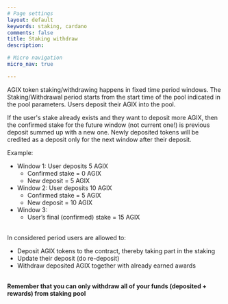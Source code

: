 ```yaml
---
# Page settings
layout: default
keywords: staking, cardano
comments: false
title: Staking withdraw
description:

# Micro navigation
micro_nav: true

---
```


AGIX token staking/withdrawing happens in fixed time period windows. The Staking/Withdrawal period starts from the start time of the pool indicated in the pool parameters. Users deposit their AGIX into the pool. 

If the user's stake already exists and they want to deposit more AGIX, then the confirmed stake for the future window (not current one!) is previous deposit summed up with a new one. Newly deposited tokens will be credited as a deposit only for the next window after their deposit.

Example:
  * Window 1: User deposits 5 AGIX
    * Confirmed stake = 0 AGIX
    * New deposit = 5 AGIX
  * Window 2: User deposits 10 AGIX
    * Confirmed stake  = 5 AGIX
    * New deposit = 10 AGIX
  * Window 3:
    * User’s final (confirmed) stake = 15 AGIX
      
<br>
In considered period users are allowed to:

* Deposit AGIX tokens to the contract, thereby taking part in the staking
* Update their deposit (do re-deposit)
* Withdraw deposited AGIX together with already earned awards
  
<br>
<b>Remember that you can only withdraw all of your funds (deposited + rewards) from staking pool </b>



